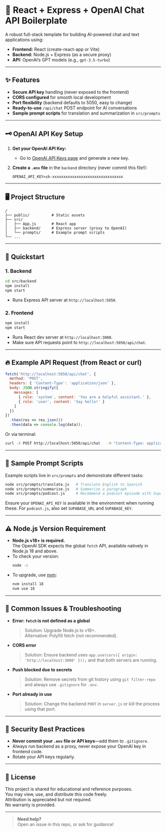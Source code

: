 
# 🚀 React + Express + OpenAI Chat API Boilerplate

A robust full-stack template for building AI-powered chat and text applications using:
- **Frontend:** React (create-react-app or Vite)
- **Backend:** Node.js + Express (as a secure proxy)
- **API:** OpenAI’s GPT models (e.g., `gpt-3.5-turbo`)

---

## ✨ Features

- **Secure API key** handling (never exposed to the frontend)
- **CORS configured** for smooth local development
- **Port flexibility** (backend defaults to 5050, easy to change)
- **Ready-to-use** `/api/chat` POST endpoint for AI conversations
- **Sample prompt scripts** for translation and summarization in `src/prompts`

---

## 🗝️ OpenAI API Key Setup

1. **Get your OpenAI API Key:**
   - Go to [OpenAI API Keys page](https://platform.openai.com/api-keys) and generate a new key.

2. **Create a `.env` file** in the `backend` directory (never commit this file!):
   ```
   OPENAI_API_KEY=sk-xxxxxxxxxxxxxxxxxxxxxxxxxxxxxxxx
   ```

---

## 🖥️ Project Structure

```
/
├── public/          # Static assets
├── src/
│   ├── App.js       # React app
│   ├── backend/     # Express server (proxy to OpenAI)
│   └── prompts/     # Example prompt scripts
└── ...
```

---

## 🚦 Quickstart

### 1. **Backend**

```bash
cd src/backend
npm install
npm start
```
- Runs Express API server at `http://localhost:5050`.

### 2. **Frontend**

```bash
npm install
npm start
```
- Runs React dev server at `http://localhost:3000`.
- Make sure API requests point to `http://localhost:5050/api/chat`.

---

## 🔥 Example API Request (from React or curl)

```js
fetch('http://localhost:5050/api/chat', {
  method: 'POST',
  headers: { 'Content-Type': 'application/json' },
  body: JSON.stringify({
    messages: [
      { role: 'system', content: 'You are a helpful assistant.' },
      { role: 'user', content: 'Say hello!' }
    ]
  })
})
  .then(res => res.json())
  .then(data => console.log(data));
```

Or via terminal:
```bash
curl -X POST http://localhost:5050/api/chat   -H "Content-Type: application/json"   -d '{"messages":[{"role":"user","content":"Hello!"}]}'
```

---

## 🧪 Sample Prompt Scripts

Example scripts live in `src/prompts` and demonstrate different tasks:

```bash
node src/prompts/translate.js   # Translate English to Spanish
node src/prompts/summarize.js   # Summarize a paragraph
node src/prompts/podcast.js     # Recommend a podcast episode with Supabase
```

Ensure your `OPENAI_API_KEY` is available in the environment when running these. For `podcast.js`, also set `SUPABASE_URL` and `SUPABASE_KEY`.

---

## ⚠️ Node.js Version Requirement

- **Node.js v18+ is required.**  
  The OpenAI SDK expects the global `fetch` API, available natively in Node.js 18 and above.
- To check your version:
  ```bash
  node -v
  ```
- To upgrade, use [nvm](https://github.com/nvm-sh/nvm):
  ```bash
  nvm install 18
  nvm use 18
  ```

---

## 🐞 Common Issues & Troubleshooting

- **Error: `fetch` is not defined as a global**
  > Solution: Upgrade Node.js to v18+.  
  > Alternative: Polyfill fetch (not recommended).

- **CORS error**
  > Solution: Ensure backend uses `app.use(cors({ origin: 'http://localhost:3000' }));` and that both servers are running.

- **Push blocked due to secrets**
  > Solution: Remove secrets from git history using `git filter-repo` and always use `.gitignore` for `.env`.

- **Port already in use**
  > Solution: Change the backend `PORT` in `server.js` or kill the process using that port.

---

## 🔐 Security Best Practices

- **Never commit your `.env` file or API keys**—add them to `.gitignore`.
- Always run backend as a proxy, never expose your OpenAI key in frontend code.
- Rotate your API keys regularly.

---

## 📄 License
This project is shared for educational and reference purposes.  
You may view, use, and distribute this code freely.  
Attribution is appreciated but not required.  
No warranty is provided.

---

> **Need help?**  
> Open an issue in this repo, or ask for guidance!

